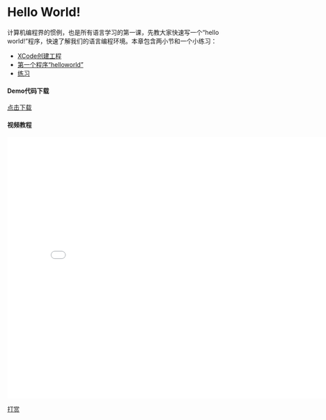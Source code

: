 # Hello World!

计算机编程界的惯例，也是所有语言学习的第一课，先教大家快速写一个“hello world!”程序，快速了解我们的语言编程环境。本章包含两小节和一个小练习：

+ [XCode创建工程](chapter1/xcode.md)
+ [第一个程序“helloworld”](chapter1/helloworld.md)
+ [练习](chapter1/exercise.md)

#### Demo代码下载
 [点击下载](chapter1/sample_helloworld.zip)

 #### 视频教程
 <iframe src="//player.bilibili.com/player.html?aid=584959601&bvid=BV1Pz4y1o7jv&cid=245893348&page=1" scrolling="no" border="0" frameborder="no" framespacing="0" allowfullscreen="true" width="800" height="600"> </iframe>

[打赏](../include/donate.md ':include')